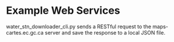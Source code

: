 # Example Web Services
water_stn_downloader_cli.py sends a RESTful request to the maps-cartes.ec.gc.ca server and save the response to a local JSON file.
